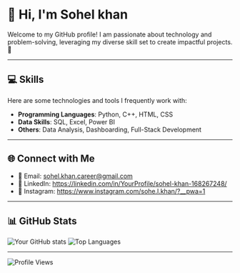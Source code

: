 # 👋 Hi, I'm Sohel khan

Welcome to my GitHub profile! I am passionate about technology and problem-solving, leveraging my diverse skill set to create impactful projects. 🚀

---

## 💻 Skills
Here are some technologies and tools I frequently work with:

- **Programming Languages**: Python, C++, HTML, CSS
- **Data Skills**: SQL, Excel, Power BI
- **Others**: Data Analysis, Dashboarding, Full-Stack Development

---

## 🌐 Connect with Me
- 📧 Email: sohel.khan.career@gmail.com
- 💼 LinkedIn: https://linkedin.com/in/YourProfile/sohel-khan-168267248/
- 📸 Instagram: https://www.instagram.com/sohe.l.khan/?__pwa=1
---

## 📊 GitHub Stats
![Your GitHub stats](https://github-readme-stats.vercel.app/api?username=YourGitHubUsername&show_icons=true&theme=radical)
![Top Languages](https://github-readme-stats.vercel.app/api/top-langs/?username=YourGitHubUsername&layout=compact&theme=radical)

---

![Profile Views](https://gpvc.arturio.dev/YourGitHubUsername)

